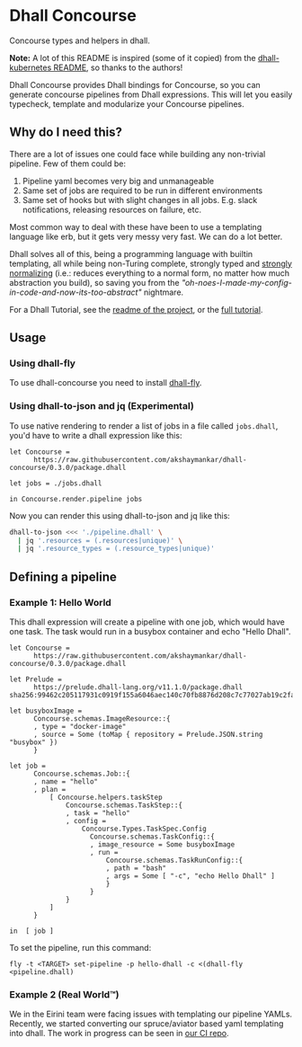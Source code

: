# Dhall Concourse
Concourse types and helpers in dhall.

**Note:** A lot of this README is inspired (some of it copied) from the [dhall-kubernetes README](https://github.com/dhall-lang/dhall-kubernetes/blob/master/README.md), so thanks to the authors!

Dhall Concourse provides Dhall bindings for Concourse, so you can generate concourse pipelines from Dhall expressions. This will let you easily typecheck, template and modularize your Concourse pipelines.

## Why do I need this?

There are a lot of issues one could face while building any non-trivial pipeline. Few of them could be:
1. Pipeline yaml becomes very big and unmanageable
2. Same set of jobs are required to be run in different environments
3. Same set of hooks but with slight changes in all jobs. E.g. slack notifications, releasing resources on failure, etc.

Most common way to deal with these have been to use a templating language like erb, but it gets very messy very fast. We can do a lot better.

Dhall solves all of this, being a programming language with builtin templating, all while being non-Turing complete, strongly typed and [strongly normalizing](https://en.wikipedia.org/wiki/Normalization_property_(abstract_rewriting)) (i.e.: reduces everything to a normal form, no matter how much abstraction you build), so saving you from the _"oh-noes-I-made-my-config-in-code-and-now-its-too-abstract"_ nightmare.

For a Dhall Tutorial, see the [readme of the project](https://github.com/dhall-lang/dhall-lang), or the [full tutorial](http://hackage.haskell.org/package/dhall-1.17.0/docs/Dhall-Tutorial.html).

## Usage

### Using dhall-fly

To use dhall-concourse you need to install [dhall-fly](https://github.com/akshaymankar/dhall-fly#installation).

### Using dhall-to-json and jq (Experimental)

To use native rendering to render a list of jobs in a file called `jobs.dhall`, you'd have to write a dhall expression like this:

```dhall
let Concourse = 
      https://raw.githubusercontent.com/akshaymankar/dhall-concourse/0.3.0/package.dhall

let jobs = ./jobs.dhall

in Concourse.render.pipeline jobs
```

Now you can render this using dhall-to-json and jq like this:

```bash
dhall-to-json <<< './pipeline.dhall' \
  | jq '.resources = (.resources|unique)' \
  | jq '.resource_types = (.resource_types|unique)'
```



## Defining a pipeline

### Example 1: Hello World

This dhall expression will create a pipeline with one job, which would have one task. The task would run in a busybox container and echo "Hello Dhall".

```dhall
let Concourse =
      https://raw.githubusercontent.com/akshaymankar/dhall-concourse/0.3.0/package.dhall

let Prelude =
      https://prelude.dhall-lang.org/v11.1.0/package.dhall sha256:99462c205117931c0919f155a6046aec140c70fb8876d208c7c77027ab19c2fa

let busyboxImage =
      Concourse.schemas.ImageResource::{
      , type = "docker-image"
      , source = Some (toMap { repository = Prelude.JSON.string "busybox" })
      }

let job =
      Concourse.schemas.Job::{
      , name = "hello"
      , plan =
          [ Concourse.helpers.taskStep
              Concourse.schemas.TaskStep::{
              , task = "hello"
              , config =
                  Concourse.Types.TaskSpec.Config
                    Concourse.schemas.TaskConfig::{
                    , image_resource = Some busyboxImage
                    , run =
                        Concourse.schemas.TaskRunConfig::{
                        , path = "bash"
                        , args = Some [ "-c", "echo Hello Dhall" ]
                        }
                    }
              }
          ]
      }

in  [ job ]
```

To set the pipeline, run this command:

```
fly -t <TARGET> set-pipeline -p hello-dhall -c <(dhall-fly <pipeline.dhall)
```

### Example 2 (Real World™️)


We in the Eirini team were facing issues with templating our pipeline YAMLs. Recently, we started converting our spruce/aviator based yaml templating into dhall. The work in progress can be seen in [our CI repo](https://github.com/cloudfoundry-incubator/eirini-ci/blob/47d2f229e33d9fcdb5641cec06fa68a0d82c0bff/pipelines/ci/pipeline.dhall).
